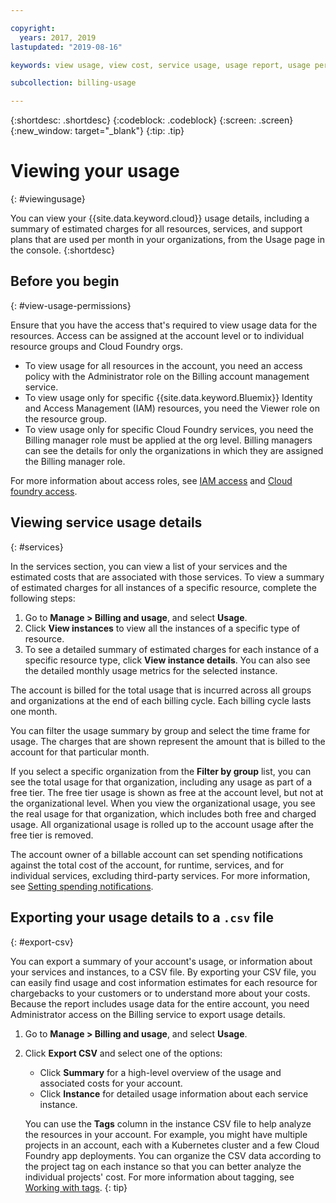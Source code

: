 ```yaml
---

copyright:
  years: 2017, 2019
lastupdated: "2019-08-16"

keywords: view usage, view cost, service usage, usage report, usage permissions, usage details

subcollection: billing-usage

---
```


{:shortdesc: .shortdesc}
{:codeblock: .codeblock}
{:screen: .screen}
{:new_window: target="_blank"}
{:tip: .tip}


# Viewing your usage
{: #viewingusage}

You can view your {{site.data.keyword.cloud}} usage details, including a summary of estimated charges for all resources, services, and support plans that are used per month in your organizations, from the Usage page in the console.
{:shortdesc}

## Before you begin
{: #view-usage-permissions}

Ensure that you have the access that's required to view usage data for the resources. Access can be assigned at the account level or to individual resource groups and Cloud Foundry orgs.
* To view usage for all resources in the account, you need an access policy with the Administrator role on the Billing account management service. 
* To view usage only for specific {{site.data.keyword.Bluemix}} Identity and Access Management (IAM) resources, you need the Viewer role on the resource group.
* To view usage only for specific Cloud Foundry services, you need the Billing manager role must be applied at the org level. Billing managers can see the details for only the organizations in which they are assigned the Billing manager role.

For more information about access roles, see [IAM access](/docs/iam?topic=iam-userroles) and [Cloud foundry access](/docs/iam?topic=iam-cfaccess).

## Viewing service usage details
{: #services}

In the services section, you can view a list of your services and the estimated costs that are associated with those services. To view a summary of estimated charges for all instances of a specific resource, complete the following steps:

1. Go to **Manage > Billing and usage**, and select **Usage**.
2. Click **View instances** to view all the instances of a specific type of resource.  
3. To see a detailed summary of estimated charges for each instance of a specific resource type, click **View instance details**. You can also see the detailed monthly usage metrics for the selected instance.

The account is billed for the total usage that is incurred across all groups and organizations at the end of each billing cycle. Each billing cycle lasts one month.

You can filter the usage summary by group and select the time frame for usage. The charges that are shown represent the amount that is billed to the account for that particular month.

If you select a specific organization from the **Filter by group** list, you can see the total usage for that organization, including any usage as part of a free tier. The free tier usage is shown as free at the account level, but not at the organizational level. When you view the organizational usage, you see the real usage for that organization, which includes both free and charged usage. All organizational usage is rolled up to the account usage after the free tier is removed.

The account owner of a billable account can set spending notifications against the total cost of the account, for runtime, services, and for individual services, excluding third-party services. For more information, see [Setting spending notifications](/docs/billing-usage?topic=billing-usage-spending).

## Exporting your usage details to a `.csv` file
{: #export-csv}

You can export a summary of your account's usage, or information about your services and instances, to a CSV file. By exporting your CSV file, you can easily find usage and cost information estimates for each resource for chargebacks to your customers or to understand more about your costs. Because the report includes usage data for the entire account, you need Administrator access on the Billing service to export usage details.

1. Go to **Manage > Billing and usage**, and select **Usage**.
1. Click **Export CSV** and select one of the options:
   - Click **Summary** for a high-level overview of the usage and associated costs for your account.
   - Click **Instance** for detailed usage information about each service instance.

   You can use the **Tags** column in the instance CSV file to help analyze the resources in your account. For example, you might have multiple projects in an account, each with a Kubernetes cluster and a few Cloud Foundry app deployments. You can organize the CSV data according to the project tag on each instance so that you can better analyze the individual projects' cost. For more information about tagging, see [Working with tags](/docs/resources?topic=resources-tag).
   {: tip}

